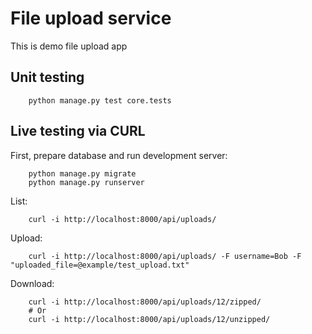# File upload service
This is demo file upload app

## Unit testing

        python manage.py test core.tests

## Live testing via CURL
First, prepare database and run development server:

        python manage.py migrate
        python manage.py runserver

List:

        curl -i http://localhost:8000/api/uploads/

Upload:

        curl -i http://localhost:8000/api/uploads/ -F username=Bob -F "uploaded_file=@example/test_upload.txt"

Download:

        curl -i http://localhost:8000/api/uploads/12/zipped/
        # Or
        curl -i http://localhost:8000/api/uploads/12/unzipped/

